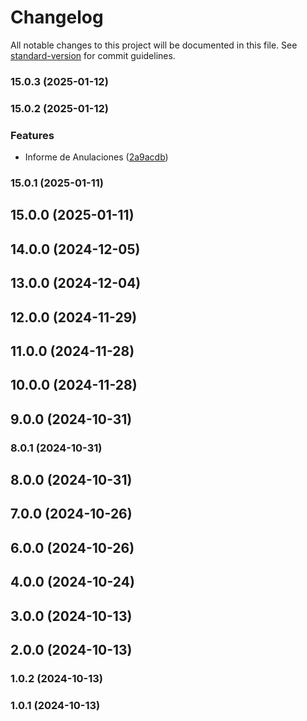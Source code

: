 # Changelog

All notable changes to this project will be documented in this file. See [standard-version](https://github.com/conventional-changelog/standard-version) for commit guidelines.

### 15.0.3 (2025-01-12)

### 15.0.2 (2025-01-12)


### Features

* Informe de Anulaciones ([2a9acdb](https://github.com/oscarjesus2/jobbusiness/commit/2a9acdbad3b604595956aaabe513af731076372a))

### 15.0.1 (2025-01-11)

## 15.0.0 (2025-01-11)

## 14.0.0 (2024-12-05)

## 13.0.0 (2024-12-04)

## 12.0.0 (2024-11-29)

## 11.0.0 (2024-11-28)

## 10.0.0 (2024-11-28)

## 9.0.0 (2024-10-31)

### 8.0.1 (2024-10-31)

## 8.0.0 (2024-10-31)

## 7.0.0 (2024-10-26)

## 6.0.0 (2024-10-26)

## 4.0.0 (2024-10-24)

## 3.0.0 (2024-10-13)

## 2.0.0 (2024-10-13)

### 1.0.2 (2024-10-13)

### 1.0.1 (2024-10-13)